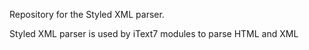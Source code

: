 Repository for the Styled XML parser.

Styled XML parser is used by iText7 modules to parse HTML and XML

